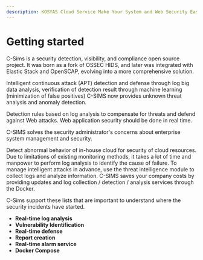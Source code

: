 ```yaml
---
description: KOSYAS Cloud Service Make Your System and Web Security Easier! Faster!
---
```


# Getting started

C-Sims is a security detection, visibility, and compliance open source project. It was born as a fork of OSSEC HIDS, and later was integrated with Elastic Stack and OpenSCAP, evolving into a more comprehensive solution.

Intelligent continuous attack \(APT\) detection and defense through log big data analysis, verification of detection result through machine learning \(minimization of false positives\) C-SIMS now provides unknown threat analysis and anomaly detection.

Detection rules based on log analysis to compensate for threats and defend against Web attacks. Web application security should be done in real time.

C-SIMS solves the security administrator's concerns about enterprise system management and security.

Detect abnormal behavior of in-house cloud for security of cloud resources. Due to limitations of existing monitoring methods, it takes a lot of time and manpower to perform log analysis to identify the cause of failure. To manage intelligent attacks in advance, use the threat intelligence module to collect logs and analyze information. C-SIMS saves your company costs by providing updates and log collection / detection / analysis services through the Docker.

C-Sims support these lists that are important to understand where the security incidents have started.

*  **Real-time log analysis**
*  **Vulnerability Identification**
*  **Real-time defense**
*  **Report creation**
*  **Real-time alarm service**
*  **Docker Compose**

